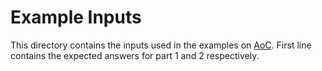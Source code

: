 # Example Inputs
This directory contains the inputs used in the examples on [AoC](https://adventofcode.com/). First line contains the expected answers for part 1 and 2 respectively.